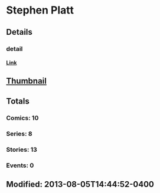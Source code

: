 # Stephen  Platt 
## Details
### detail
#### [Link](http://marvel.com/comics/creators/4053/stephen_platt?utm_campaign=apiRef&utm_source=225578a89fc76f3d20fbffda5d17a88d)
## [Thumbnail](http://i.annihil.us/u/prod/marvel/i/mg/b/40/image_not_available.jpg)
## Totals
### Comics: 10
### Series: 8
### Stories: 13
### Events: 0
## Modified: 2013-08-05T14:44:52-0400